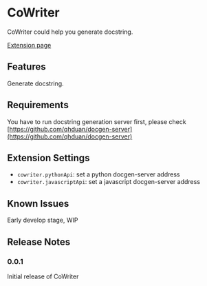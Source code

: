 # CoWriter

CoWriter could help you generate docstring.

[Extension page](https://marketplace.visualstudio.com/items?itemName=kdfhq.cowriter)

## Features

Generate docstring.

## Requirements

You have to run docstring generation server first, please check [https://github.com/qhduan/docgen-server](https://github.com/qhduan/docgen-server)

## Extension Settings

* `cowriter.pythonApi`: set a python docgen-server address
* `cowriter.javascriptApi`: set a javascript docgen-server address

## Known Issues

Early develop stage, WIP

## Release Notes

### 0.0.1

Initial release of CoWriter
